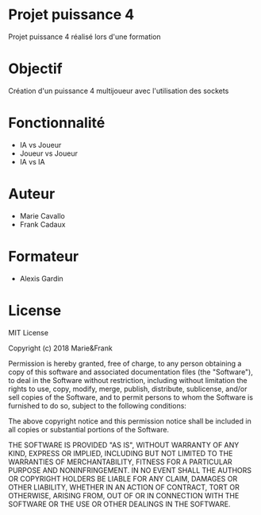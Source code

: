 # Projet puissance 4
Projet puissance 4 réalisé lors d'une formation

# Objectif
Création d'un puissance 4 multijoueur avec l'utilisation des sockets

# Fonctionnalité
- IA vs Joueur
- Joueur vs Joueur
- IA vs IA

# Auteur
- Marie Cavallo
- Frank Cadaux
# Formateur
- Alexis Gardin





# License
MIT License

Copyright (c) 2018 Marie&Frank

Permission is hereby granted, free of charge, to any person obtaining a copy
of this software and associated documentation files (the "Software"), to deal
in the Software without restriction, including without limitation the rights
to use, copy, modify, merge, publish, distribute, sublicense, and/or sell
copies of the Software, and to permit persons to whom the Software is
furnished to do so, subject to the following conditions:

The above copyright notice and this permission notice shall be included in all
copies or substantial portions of the Software.

THE SOFTWARE IS PROVIDED "AS IS", WITHOUT WARRANTY OF ANY KIND, EXPRESS OR
IMPLIED, INCLUDING BUT NOT LIMITED TO THE WARRANTIES OF MERCHANTABILITY,
FITNESS FOR A PARTICULAR PURPOSE AND NONINFRINGEMENT. IN NO EVENT SHALL THE
AUTHORS OR COPYRIGHT HOLDERS BE LIABLE FOR ANY CLAIM, DAMAGES OR OTHER
LIABILITY, WHETHER IN AN ACTION OF CONTRACT, TORT OR OTHERWISE, ARISING FROM,
OUT OF OR IN CONNECTION WITH THE SOFTWARE OR THE USE OR OTHER DEALINGS IN THE
SOFTWARE.

